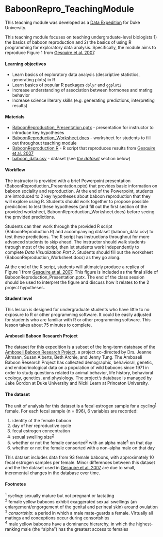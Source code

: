 # BaboonRepro_TeachingModule

This teaching module was developed as a [Data Expedition](https://bigdata.duke.edu/data-expeditions) for Duke University.

This teaching module focuses on teaching undergraduate-level biologists 1) the basics of baboon reproduction and 2) the basics of using R programming for exploratory data analysis. Specifically, the module aims to reproduce Figure 1 from [Gesquire et al. 2007](https://doi.org/10.1016/j.yhbeh.2006.08.010). 

#### Learning objectives
- Learn basics of exploratory data analysis (descriptive statistics, generating plots) in R
- Learn basics of popular R packages `dplyr` and `ggplot2`
- Increase understanding of association between hormones and mating behavior
- Increase science literary skills (e.g. generating predictions, interpreting results)

#### Materials
- [BaboonReproduction_Presentation.pptx](BaboonReproduction_Presentation.pptx) - presentation for instructor to introduce key hypotheses
- [BaboonReproduction_Worksheet.docs](BaboonReproduction_Worksheet.docs) - worksheet for students to fill out throughout teaching module
- [BaboonReproduction.R](BaboonReproduction.R) - R script that reproduces results from [Gesquire et al. 2007](https://doi.org/10.1016/j.yhbeh.2006.08.010)
- [baboon_data.csv](baboon_data.csv) - dataset (see [*the dataset*](#the_dataset) section below)

#### Workflow
The instructor is provided with a brief Powerpoint presentation (BaboonReproduction_Presentation.pptx) that provides basic information on baboon sociality and reproduction. At the end of the Powerpoint, students are introduced to 2 key hypotheses about baboon reproduction that they will explore using R. Students should work together to propose possible predictions to test these hypotheses (and fill out the first section of the provided worksheet, BaboonReproduction_Worksheet.docs) before seeing the provided predictions.

Students can then work through the provided R script (BaboonReproduction.R) and accompanying dataset (baboon_data.csv) to test these predictions. The R script has instructions throughout for more advanced students to skip ahead. The instructor should walk students through most of the script, then let students work independently to complete *Data Visualization Part 2*. Students should fill out the worksheet (BaboonReproduction_Worksheet.docs) as they go along.

At the end of the R script, students will ultimately produce a replica of Figure 1 from [Gesquire et al. 2007](https://doi.org/10.1016/j.yhbeh.2006.08.010). This figure is included as the final slide of BaboonReproduction_Presentation.pptx. The end of the class session should be used to interpret the figure and discuss how it relates to the 2 project hypotheses.

#### Student level
This lesson is designed for undergraduate students who have little to no exposure to R or other programming software. It could be easily adjusted for students who are familiar with R or other programming software. This lesson takes about 75 minutes to complete.

#### Amboseli Baboon Research Project
The dataset for this expedition is a subset of the long-term database of the [Amboseli Baboon Research Project](https://amboselibaboons.nd.edu/), a project co-directed by Drs. Jeanne Altmann, Susan Alberts, Beth Archie, and Jenny Tung. The Amboseli Baboon Research Project has collected demographic, behavioral, genetic, and endocrinological data on a population of wild baboons since 1971 in order to study questions related to animal behavior, life history, behavioral ecology, genetics, and physiology. The project’s database is managed by Jake Gordon at Duke University and Nicki Learn at Princeton University.

#### <a name="the_dataset">The dataset</a>
The unit of analysis for this dataset is a fecal estrogen sample for a cycling<sup>[1](#footnote1)</sup> female. For each fecal sample (n = 896), 6 variables are recorded:
1. identity of the female baboon
2. day of her reproductive cycle
3. fecal estrogen concentration
4. sexual swelling size<sup>[2](#footnote2)</sup>
5. whether or not the female consorted<sup>[3](#footnote3)</sup> with an alpha male<sup>[4](#footnote4)</sup> on that day
6. whether or not the female consorted with a non-alpha male on that day

This dataset includes data from 93 female baboons, with approximately 10 fecal estrogen samples per female. Minor differences between this dataset and the the dataset used in [Gesquire et al. 2007](https://doi.org/10.1016/j.yhbeh.2006.08.010) are due to small, incremental changes in the database over time. 

#### Footnotes
<a name="footnote1"><sup>1</sup></a> *cycling*: sexually mature but not pregnant or lactating  
<a name="footnote2"><sup>2</sup></a> female yellow baboons exhibit exaggerated sexual swellings (an enlargement/engorgement of the genital and perineal skin) around ovulation  
<a name="footnote3"><sup>3</sup></a> *consortship*: a period in which a male mate-guards a female. Virtually all matings and conceptions occur during consortships  
<a name="footnote4"><sup>4</sup></a> male yellow baboons have a dominance hierarchy, in which the highest-ranking male (the “alpha”) has the greatest access to females  
